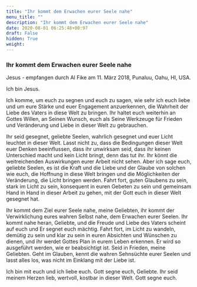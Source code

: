 ```yaml
---
title: "Ihr kommt dem Erwachen eurer Seele nahe"
menu_title: ""
description: "Ihr kommt dem Erwachen eurer Seele nahe"
date: 2020-08-01 06:25:48+00:97
draft: False
hidden: True
weight:
---
```

### Ihr kommt dem Erwachen eurer Seele nahe

Jesus - empfangen durch Al Fike am 11. März 2018, Punaluu, Oahu, HI, USA.

Ich bin Jesus.

Ich komme, um euch zu segnen und euch zu sagen, wie sehr ich euch liebe und um eure Stärke und euer Engagement anzuerkennen, die Wahrheit der Liebe des Vaters in diese Welt zu bringen. Ihr haltet euch weiterhin an Gottes Willen, an Seinen Wunsch, euch als Seine Werkzeuge für Frieden und Veränderung und Liebe in dieser Welt zu gebrauchen.

Ihr seid gesegnet, geliebte Seelen, wahrlich gesegnet und euer Licht leuchtet in dieser Welt. Lasst nicht zu, dass die Bedingungen dieser Welt euer Denken beeinflussen, dass ihr unwirksam seid, dass ihr keinen Unterschied macht und kein Licht bringt, denn das tut ihr. Ihr könnt die weitreichenden Auswirkungen eurer Arbeit nicht sehen. Aber ich sage euch, geliebte Seelen, es ist die Kraft und die Liebe und der Glaube von solchen wie euch, die Hoffnung in diese Welt bringen und die Möglichkeiten der Veränderung, die Licht bringen werden. Fahrt fort, guten Glaubens zu sein, stark im Licht zu sein, konsequent in euren Gebeten zu sein und gemeinsam Hand in Hand in dieser Arbeit zu gehen, mit der Gott euch in dieser Welt gesegnet hat.

Ihr kommt dem Ziel eurer Seele nahe, meine Geliebten, ihr kommt der Verwirklichung eures wahren Selbst nahe, dem Erwachen eurer Seelen. Ihr kommt nahe heran, Geliebte, und die Freude und Liebe des Vaters scheint auf euch und Er segnet euch mächtig. Fahrt fort, im Licht zu wandeln, demütig zu sein und klar zu sein in euren Absichten und Wünschen zu dienen, und ihr werdet Gottes Plan in eurem Leben erkennen. Er wird so ausgeführt werden, wie er beabsichtigt ist. Seid in Frieden, meine Geliebten. Geht im Glauben, kennt die wahren Sehnsüchte eurer Seelen und lasst alles los, was nicht im Einklang mit der Liebe ist.

Ich bin mit euch und ich liebe euch. Gott segne euch, Geliebte. Ihr seid meinem Herzen lieb, wertvoll, kostbar in dieser Welt. Gott segne euch.
